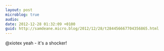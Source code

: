 ```yaml
---
layout: post
microblog: true
audio: 
date: 2012-12-28 01:32:09 +0100
guid: http://samdeane.micro.blog/2012/12/28/t284456667704356865.html
---
```

@xiotex yeah - it's a shocker!
